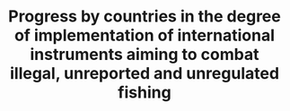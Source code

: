 ---
data_non_statistical: true
goal_meta_link: http://unstats.un.org/sdgs/files/metadata-compilation/Metadata-Goal-14.pdf
graph: null
graph_title: Progress by countries in the degree of implementation of international
  instruments aiming to combat illegal, unreported and unregulated fishing
graph_type: null
has_metadata: true
indicator: 14.6.1
indicator_definition: "The indicator \"Productivity of aquaculture in utilizing natural\
  \ resources (land, water and wild stock)\"is to provide for a measure the of the\
  \ productivity of the aquaculture production process, and is defined as the value\
  \ and volume of aquaculture production per unit amount of natural resource utilized\
  \ in the aquaculture production process. Dimensions: Aquaculture production in volumes\
  \ (tons in live weight or live weight equivalent) and first-sale (farmgate) value\
  \ (USD x1000). Utilized natural resources: \t1. Land area (hectares), as land cover,\
  \ to include both land and inland water surface areas used for production process,\
  \ including hatchery, nursery, overwintering and out-growing, (e.g. pond, tank or\
  \ raceway water surface or inland water surface area allocated/licensed for aquaculture\
  \ operations using cages, pens or other structures) as well as for supporting areas\
  \ (e.g. pond dikes, water supply and drainage canals and water treatment facilities,\
  \ etc.). [This corresponds to an aggregated area of 1.3 and 2.1 of SEEA Land Use\
  \ classification]; \tSea areas (hectares) allocated/licensed for aquaculture production\
  \ operations using cages, pens, rafts, stakes, poles, ropes and lines and other\
  \ structures. [This corresponds to 4.1 and part of 3.1 SEEA Land Use classification,\
  \ excluding the area of 'Seabed and intertidal areas'.] \tSeabed and intertidal\
  \ areas (hectares) allocated/licensed for aquaculture production operations (e.g.\
  \ cultivation of molluscs, sea cucumber and sea urchins, etc., using bottomsowing,\
  \ table, bags and baskets and other structures). [This corresponds to a part of\
  \ 3.1 of SEEA Land Use classification] \tReference should be made to the Land use\
  \ classification of adopted in the System of EnvironmentalEconomic Accounting 2012\
  \ ' Central Framework ( http://unstats.un.org/unsd/envaccounting/ seeaRev/SEEA_CF_Final_en.pdf,\
  \ relevant classification available at Appendix I-B of pages 289 ' 299). \tRelevant\
  \ classifications include: \t1.3 ' Land used for aquaculture, \t2.1 ' Inland waters\
  \ used for aquaculture or holding facilities, \t3.1 ' Coastal waters used for aquaculture\
  \ or holding facilities, and \t4.1 ' EEZ areas used for aquaculture or holding facilities.\
  \ \t2. Water volumes (m3) used during production process. \t3. Wild stock, as fish\
  \ stocks captured for two main purposes: \t\t(i) landed in volumes (tons in live\
  \ weight or live weight equivalent) for direct use as feed or for reduction as fish\
  \ meal and fish oil as feed ingredients for fed aquaculture species, and \t\t(ii)\
  \ caught in numbers or volume in tons in live weight for use as seed / stocking\
  \ materials for aquaculture grow-out facilities (capture-based aquaculture)"
indicator_name: Progress by countries in the degree of implementation of international
  instruments aiming to combat illegal, unreported and unregulated fishing
indicator_sort_order: 14-06-01
indicator_variable: null
layout: indicator
national_geographical_coverage: United States
permalink: /14-6-1/
published: true
reporting_status: notstarted
sdg_goal: 14
source_active_1: true
source_notes_1: null
source_title_1: null
target: By 2020, prohibit certain forms of fisheries subsidies which contribute to
  overcapacity and overfishing, eliminate subsidies that contribute to illegal, unreported
  and unregulated fishing and refrain from introducing new such subsidies, recognizing
  that appropriate and effective special and differential treatment for developing
  and least developed countries should be an integral part of the World Trade Organization
  fisheries subsidies negotiation.
target_id: '14.6'
title: Progress by countries in the degree of implementation of international instruments
  aiming to combat illegal, unreported and unregulated fishing
un_custodial_agency: FAO
un_designated_tier: '2'
variable_description: null
variable_notes: null
---